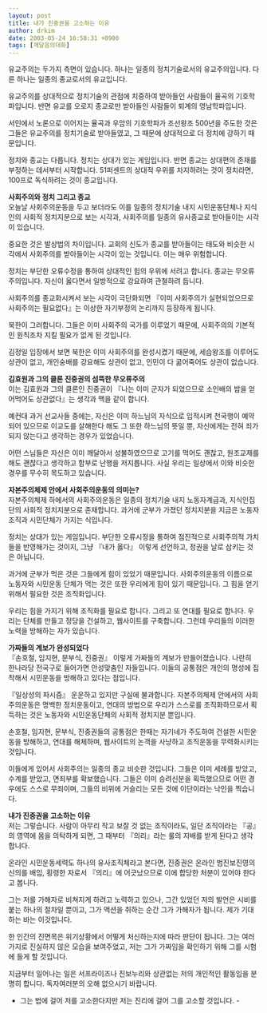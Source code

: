 ```yaml
---
layout: post
title: 내가 진중권을 고소하는 이유
author: drkim
date: 2003-05-24 16:58:31 +0900
tags: [깨달음의대화]
---
```

유교주의는 두가지 측면이 있습니다. 하나는 일종의 정치기술로서의 유교주의입니다. 다른 하나는 일종의 종교로서의 유교입니다. 

유교주의를 상대적으로 정치기술의 관점에 치중하여 받아들인 사람들이 율곡의 기호학파입니다. 반면 유교를 오로지 종교로만 받아들인 사람들이 퇴계의 영남학파입니다. 

서인에서 노론으로 이어지는 율곡과 우암의 기호학파가 조선왕조 500년을 주도한 것은 그들은 유교주의를 정치기술로 받아들였고, 그 때문에 상대적으로 더 정치에 강하기 때문입니다. 

정치와 종교는 다릅니다. 정치는 상대가 있는 게임입니다. 반면 종교는 상대편의 존재를 부정하는 데서부터 시작합니다. 51퍼센트의 상대적 우위를 차지하려는 것이 정치라면, 100프로 독식하려는 것이 종교입니다. 

**사회주의와 정치 그리고 종교**  
오늘날 사회주의운동을 두고 보더라도 이를 일종의 정치기술 내지 시민운동단체나 지식인의 사회적 정치지분으로 보는 시각과, 사회주의를 일종의 유사종교로 받아들이는 시각이 있습니다. 

중요한 것은 발상법의 차이입니다. 교회의 신도가 종교를 받아들이는 태도와 비슷한 시각에서 사회주의를 받아들이는 시각이 있는 것입니다. 이는 매우 위험합니다. 

정치는 부단한 오류수정을 통하여 상대적인 힘의 우위에 서려고 합니다. 종교는 무오류주의입니다. 자신이 옳다면서 일방적으로 강요하여 관철하려 듭니다. 

사회주의를 종교화시켜서 보는 시각이 극단화되면 『이미 사회주의가 실현되었으므로 사회주의는 필요없다』는 이상한 자기부정의 논리까지 등장하게 됩니다. 

북한이 그러합니다. 그들은 이미 사회주의 국가를 이루었기 때문에, 사회주의의 기본적인 원칙조차 지킬 필요가 없게 된 것입니다. 

김정일 입장에서 보면 북한은 이미 사회주의를 완성시켰기 때문에, 세습왕조를 이루어도 상관이 없고, 개인숭배를 강요해도 상관이 없고, 인민이 다 굶어죽어도 상관이 없습니다. 

**김효원과 그의 클론 진중권의 섬뜩한 무오류주의**  
이는 김효원과 그의 클론인 진중권이 『나는 이미 군자가 되었으므로 소인배의 밥을 얻어먹어도 상관없다』는 생각과 맥을 같이 합니다. 

예컨대 과거 선교사들 중에는, 자신은 이미 하느님의 자식으로 입적시켜 천국행이 예약되어 있으므로 이교도를 살해한다 해도 그 또한 하느님의 뜻일 뿐, 자신에게는 전혀 죄가 되지 않는다고 생각하는 경우가 있었습니다. 

어떤 스님들은 자신은 이미 깨달아서 성불하였으므로 고기를 먹어도 괜찮고, 원조교제를 해도 괜찮다고 생각하고 함부로 난행을 저지릅니다. 사실 우리는 일상에서 이와 비슷한 경우를 무수히 목도하고 있습니다. 

**자본주의체제 안에서 사회주의운동의 의미는?**  
자본주의체제 하에서의 사회주의운동은 일종의 정치기술 내지 노동자계급과, 지식인집단의 사회적 정치지분으로 존재합니다. 과거에 군부가 가졌던 정치지분을 지금은 노동자조직과 시민단체가 가지는 식입니다. 

정치는 상대가 있는 게임입니다. 부단한 오류시정을 통하여 점진적으로 사회주의적 가치들을 반영해가는 것이지, 그냥 『내가 옳다』 이렇게 선언하고, 정권을 날로 삼키는 것은 아닙니다. 

과거에 군부가 먹은 것은 그들에게 힘이 있었기 때문입니다. 사회주의운동의 이름으로 노동자와 시민운동 단체가 먹는 것은 또한 우리에게 힘이 있기 때문입니다. 그 힘을 얻기 위해서 필요한 것은 조직화입니다. 

우리는 힘을 가지기 위해 조직화를 필요로 합니다. 그리고 또 연대를 필요로 합니다. 우리는 단체를 만들고 정당을 건설하고, 웹사이트를 구축합니다. 그런데 우리들의 이러한 노력을 방해하는 자가 있습니다. 

**가짜들의 계보가 완성되었다**  
『손호철, 임지현, 문부식, 진중권』 이렇게 가짜들의 계보가 만들어졌습니다. 나란히 한나라당 전국구로 들어가면 안성맞춤인 자들입니다. 이들의 공통점은 개인의 명성에 집착해서 시민운동을 방해하고 있다는 점입니다. 

『일상성의 파시즘』 운운하고 있지만 구실에 불과합니다. 자본주의체제 안에서의 사회주의운동은 명백한 정치운동이고, 연대의 방법으로 우리가 스스로를 조직화하므로서 획득하는 것은 노동자와 시민운동단체의 사회적 정치지분 뿐입니다. 

손호철, 임지현, 문부식, 진중권들의 공통점은 한때는 자기네가 주도하여 건설한 시민운동을 방해하고, 연대를 해체하며, 웹사이트의 논객을 사냥하고 조직운동을 무력화시키는 것입니다. 

이들에게 있어서 사회주의는 일종의 종교 비슷한 것입니다. 그들은 이미 세례를 받았고, 수계를 받았고, 면죄부를 확보했습니다. 그들은 이미 승려신분을 획득했으므로 어떤 경우에도 스스로 무죄이며, 그들의 비위에 거슬리는 모든 것에 이단이라는 낙인을 찍습니다. 

**내가 진중권을 고소하는 이유**  
저는 그렇습니다. 사람이 아무리 작고 보잘 것 없는 조직이라도, 일단 조직이라는 『공』의 영역에 몸을 의탁하게 되면, 그 때부터 『의리』라는 룰의 지배를 받게 된다고 생각합니다. 

온라인 시민운동세력도 하나의 유사조직체라고 본다면, 진중권은 온라인 범진보진영의 신의를 배임, 횡령한 자로서 『의리』에 어긋났으므로 이에 합당한 처분이 있어야 한다고 봅니다. 

그는 저를 가해자로 비쳐지게 하려고 노력하고 있으나, 그간 있었던 저의 발언은 시비를 붙는 하나의 절차일 뿐이고, 그가 액션을 취하는 순간 그가 가해자가 됩니다. 제가 기대하는 바는 이것입니다. 

한 인간의 진면목은 위기상황에서 어떻게 처신하는지에 따라 판단이 됩니다. 그는 여러가지로 진실하지 않은 모습을 보여주었고, 저는 그가 가짜임을 확인하기 위해 그를 시험에 들게 할 것입니다. 

지금부터 일어나는 일은 서프라이즈나 진보누리와 상관없는 저의 개인적인 활동임을 분명히 합니다. 독자여러분의 오해 없으시기 바랍니다.

- 그는 법에 걸어 저를 고소한다지만 저는 진리에 걸어 그를 고소할 것입니다. -